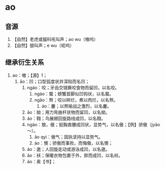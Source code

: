 # ao

## 音源

1. 【自然】老虎或猫科吼叫声；ao wu（嗷呜）
2. 【自然】狼叫声；e wu（呃呜）

## 继承衍生关系

1. ao：嗷；【源】1；
   1. āo：凹；口型弧度状并深陷而名凹；
      1. ngáo：咬；牙齿交错撕咬食物而留凹，以名咬。
         1. ngáo：螯；螃蟹首脚似凹钩状，以名螯。
         2. ngǎo：熬；咬以碎烂，煮以肉烂，以名熬。
            1. áo：鏖；以熬喻战之激烈，以名鏖。
      2. āo：拗；用力弯曲杆状物而留凹，以名拗。
      3. áo：翱；鸟展翅回旋路线成凹，以名翱。
      4. ngáo：敖，傲；挺胸直腰成凹状，显势气，以名傲；【例】骄傲（jyāo ～）。
         1. āo qyì：傲气；固执坚持以显势气。
         2. ào：懊；骄傲而事败，而悔傲，以名懊；
      5. áo：遨；人回旋走动或游泳成凹，以名遨。
      6. āo：袄；保暖衣物包裹于外，胖而成凹，以名袄。
      7. ào：奥【书】；






  